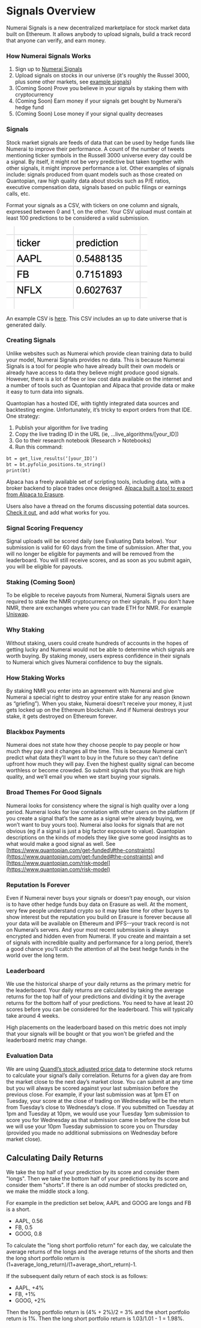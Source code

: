 # Signals Overview

Numerai Signals is a new decentralized marketplace for stock market data built on Ethereum. It allows anybody to upload signals, build a track record that anyone can verify, and earn money.

### **How Numerai Signals Works**

1. Sign up to [Numerai Signals](https://signals.numer.ai)
2. Upload signals on stocks in our universe \(it's roughly the Russel 3000, plus some other markets, see [example signals](https://numerai-quant-public-data.s3-us-west-2.amazonaws.com/example_predictions/latest.csv)\)
3. \(Coming Soon\) Prove you believe in your signals by staking them with cryptocurrency
4. \(Coming Soon\) Earn money if your signals get bought by Numerai’s hedge fund
5. \(Coming Soon\) Lose money if your signal quality decreases

### **Signals**

Stock market signals are feeds of data that can be used by hedge funds like Numerai to improve their performance. A count of the number of tweets mentioning ticker symbols in the Russell 3000 universe every day could be a signal. By itself, it might not be very predictive but taken together with other signals, it might improve performance a lot. Other examples of signals include: signals produced from quant models such as those created on Quantopian, raw high quality data about stocks such as P/E ratios, executive compensation data, signals based on public filings or earnings calls, etc.

Format your signals as a CSV, with tickers on one column and signals, expressed between 0 and 1, on the other. Your CSV upload must contain at least 100 predictions to be considered a valid submission.

![](../.gitbook/assets/screen-shot-2020-06-04-at-11.39.52-am.png)

An example CSV is [here](https://numerai-quant-public-data.s3-us-west-2.amazonaws.com/example_predictions/latest.csv). This CSV includes an up to date universe that is generated daily.

### **Creating Signals**

Unlike websites such as Numerai which provide clean training data to build your model, Numerai Signals provides no data. This is because Numerai Signals is a tool for people who have already built their own models or already have access to data they believe might produce good signals. However, there is a lot of free or low cost data available on the internet and a number of tools such as Quantopian and Alpaca that provide data or make it easy to turn data into signals.

Quantopian has a hosted IDE, with tightly integrated data sources and backtesting engine. Unfortunately, it’s tricky to export orders from that IDE. One strategy:

1. Publish your algorithm for live trading
2. Copy the live trading ID in the URL \(ie, ...live\_algorithms/\[your\_ID\]\)
3. Go to their research notebook \(Research &gt; Notebooks\)
4. Run this command:

```text
bt = get_live_results(‘[your_ID]’)
bt = bt.pyfolio_positions.to_string()
print(bt)
```

Alpaca has a freely available set of scripting tools, including data, with a broker backend to place trades once designed. [Alpaca built a tool to export from Alpaca to Erasure](https://github.com/alpacahq/alpaca-erasure).

Users also have a thread on the forums discussing potential data sources. [Check it out](https://forum.numer.ai/t/free-or-cheap-data-for-erasure-numerai-quant/350), and add what works for you.

### Signal Scoring Frequency

Signal uploads will be scored daily \(see Evaluating Data below\). Your submission is valid for 60 days from the time of submission. After that, you will no longer be eligible for payments and will be removed from the leaderboard. You will still receive scores, and as soon as you submit again, you will be eligible for payouts.

### **Staking \(Coming Soon\)**

To be eligible to receive payouts from Numerai, Numerai Signals users are required to stake the NMR cryptocurrency on their signals. If you don't have NMR, there are exchanges where you can trade ETH for NMR. For example [Uniswap](https://uniswap.io/).

### **Why Staking**

Without staking, users could create hundreds of accounts in the hopes of getting lucky and Numerai would not be able to determine which signals are worth buying. By staking money, users express confidence in their signals to Numerai which gives Numerai confidence to buy the signals.

### **How Staking Works**

By staking NMR you enter into an agreement with Numerai and give Numerai a special right to destroy your entire stake for any reason \(known as “griefing”\). When you stake, Numerai doesn’t receive your money, it just gets locked up on the Ethereum blockchain. And if Numerai destroys your stake, it gets destroyed on Ethereum forever.

### **Blackbox Payments**

Numerai does not state how they choose people to pay people or how much they pay and it changes all the time. This is because Numerai can’t predict what data they’ll want to buy in the future so they can’t define upfront how much they will pay. Even the highest quality signal can become worthless or become crowded. So submit signals that you think are high quality, and we’ll email you when we start buying your signals.

### **Broad Themes For Good Signals**

Numerai looks for consistency where the signal is high quality over a long period. Numerai looks for low correlation with other users on the platform \(if you create a signal that’s the same as a signal we’re already buying, we won’t want to buy yours too\). Numerai also looks for signals that are not obvious \(eg if a signal is just a big factor exposure to value\). Quantopian descriptions on the kinds of models they like give some good insights as to what would make a good signal as well. See [https://www.quantopian.com/get-funded\#the-constraints](https://www.quantopian.com/get-funded#the-constraints) and [https://www.quantopian.com/risk-model](https://www.quantopian.com/risk-model)

### **Reputation Is Forever**

Even if Numerai never buys your signals or doesn’t pay enough, our vision is to have other hedge funds buy data on Erasure as well. At the moment, very few people understand crypto so it may take time for other buyers to show interest but the reputation you build on Erasure is forever because all your data will be available on Ethereum and IPFS--your track record is not on Numerai’s servers. And your most recent submission is always encrypted and hidden even from Numerai. If you create and maintain a set of signals with incredible quality and performance for a long period, there’s a good chance you’ll catch the attention of all the best hedge funds in the world over the long term.

### **Leaderboard**

We use the historical sharpe of your daily returns as the primary metric for the leaderboard. Your daily returns are calculated by taking the average returns for the top half of your predictions and dividing it by the average returns for the bottom half of your predictions. You need to have at least 20 scores before you can be considered for the leaderboard. This will typically take around 4 weeks.

High placements on the leaderboard based on this metric does not imply that your signals will be bought or that you won't be griefed and the leaderboard metric may change.

### **Evaluation Data**

We are using [Quandl’s stock adjusted price data](https://www.quandl.com/data/EOD-End-of-Day-US-Stock-Prices) to determine stock returns to calculate your signal’s daily correlation. Returns for a given day are from the market close to the next day’s market close. You can submit at any time but you will always be scored against your last submission before the previous close. For example, if your last submission was at 1pm ET on Tuesday, your score at the close of trading on Wednesday will be the return from Tuesday’s close to Wednesday’s close. If you submitted on Tuesday at 1pm and Tuesday at 10pm, we would use your Tuesday 1pm submission to score you for Wednesday as that submission came in before the close but we will use your 10pm Tuesday submission to score you on Thursday \(provided you made no additional submissions on Wednesday before market close\).

## **Calculating Daily Returns**

We take the top half of your prediction by its score and consider them "longs". Then we take the bottom half of your predictions by its score and consider them "shorts". If there is an odd number of stocks predicted on, we make the middle stock a long.

For example in the prediction set below, AAPL and GOOG are longs and FB is a short.

* AAPL, 0.56
* FB, 0.5
* GOOG, 0.8

To calculate the "long short portfolio return" for each day, we calculate the average returns of the longs and the average returns of the shorts and then the long short portfolio return is \(1+average\_long\_return\)/\(1+average\_short\_return\)-1.

If the subsequent daily return of each stock is as follows:

* AAPL, +4%
* FB, +1%
* GOOG, +2%

Then the long portfolio return is \(4% + 2%\)/2 = 3% and the short portfolio return is 1%. Then the long short portfolio return is 1.03/1.01 - 1 = 1.98%.

